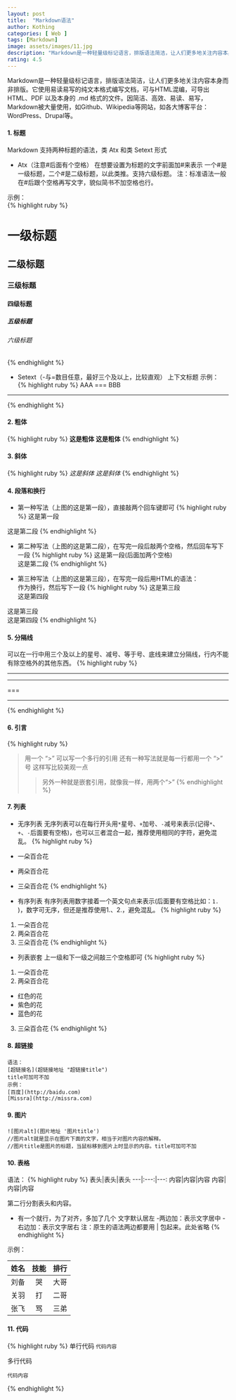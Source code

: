 ```yaml
---
layout: post
title:  "Markdown语法"
author: Kothing
categories: [ Web ]
tags: [Markdown]
image: assets/images/11.jpg
description: "Markdown是一种轻量级标记语言，排版语法简洁，让人们更多地关注内容本身而非排版"
rating: 4.5
---
```


Markdown是一种轻量级标记语言，排版语法简洁，让人们更多地关注内容本身而非排版。它使用易读易写的纯文本格式编写文档，可与HTML混编，可导出 HTML、PDF 以及本身的 .md 格式的文件。因简洁、高效、易读、易写，Markdown被大量使用，如Github、Wikipedia等网站，如各大博客平台：WordPress、Drupal等。

#### 1. 标题
Markdown 支持两种标题的语法，类 Atx 和类 Setext 形式
+ Atx（注意#后面有个空格）
在想要设置为标题的文字前面加#来表示
一个#是一级标题，二个#是二级标题，以此类推。支持六级标题。
注：标准语法一般在#后跟个空格再写文字，貌似简书不加空格也行。

示例：  
{% highlight ruby %}
# 一级标题
## 二级标题
### 三级标题
#### 四级标题
##### 五级标题
###### 六级标题
{% endhighlight %}

+ Setext（-与=数目任意，最好三个及以上，比较直观）
上下文标题
示例：
{% highlight ruby %}
AAA
===
BBB
---
{% endhighlight %}

#### 2. 粗体

{% highlight ruby %}
**这是粗体**
__这是粗体__
{% endhighlight %}

#### 3. 斜体

{% highlight ruby %}
*这是斜体*
_这是斜体_
{% endhighlight %}

#### 4. 段落和换行

+ 第一种写法（上图的这是第一段），直接敲两个回车键即可
{% highlight ruby %}
这是第一段

这是第二段
{% endhighlight %}  

+ 第二种写法（上图的这是第二段），在写完一段后敲两个空格，然后回车写下一段
{% highlight ruby %}
这是第一段(后面加两个空格)  
这是第二段
{% endhighlight %}

+ 第三种写法（上图的这是第三段），在写完一段后用HTML的语法：<br />作为换行，然后写下一段
{% highlight ruby %}
这是第三段<br />这是第四段

这是第三段<br />
这是第四段
{% endhighlight %}

#### 5. 分隔线

可以在一行中用三个及以上的星号、减号、等于号、底线来建立分隔线，行内不能有除空格外的其他东西。
{% highlight ruby %}
***
---
===
___
{% endhighlight %}

#### 6. 引言
{% highlight ruby %}
> 用一个 “>” 可以写一个多行的引用
> 还有一种写法就是每一行都用一个 “>” 号
> 这样写比较美观一点
> > 另外一种就是嵌套引用，就像我一样，用两个“>”
{% endhighlight %}

#### 7. 列表

+ 无序列表
无序列表可以在每行开头用`*`星号、`+`加号、`-`减号来表示(记得`*`、`+`、`-`后面要有空格)，也可以三者混合一起，推荐使用相同的字符，避免混乱。
{% highlight ruby %}
* 一朵百合花
+ 两朵百合花
- 三朵百合花
{% endhighlight %}

+ 有序列表
有序列表用数字接着一个英文句点来表示(后面要有空格比如：`1. `)，数字可无序，但还是推荐使用1.、2.，避免混乱。
{% highlight ruby %}
1. 一朵百合花
2. 两朵百合花
3. 三朵百合花
{% endhighlight %}

+ 列表嵌套
上一级和下一级之间敲三个空格即可
{% highlight ruby %}
1. 一朵百合花
2. 两朵百合花


+ 红色的花
+ 紫色的花
+ 蓝色的花
3. 三朵百合花
{% endhighlight %}

#### 8. 超链接

```
语法：
[超链接名](超链接地址 "超链接title")
title可加可不加
示例：
[百度](http://baidu.com)
[Missra](http://missra.com)
```

#### 9. 图片 

```
![图片alt](图片地址 '图片title')  
//图片alt就是显示在图片下面的文字，相当于对图片内容的解释。  
//图片title是图片的标题，当鼠标移到图片上时显示的内容。title可加可不加  
```

#### 10. 表格

语法：
{% highlight ruby %}
表头|表头|表头
---|:---:|---:
内容|内容|内容
内容|内容|内容

第二行分割表头和内容。
- 有一个就行，为了对齐，多加了几个
文字默认居左
-两边加：表示文字居中
-右边加：表示文字居右
注：原生的语法两边都要用 | 包起来。此处省略
{% endhighlight %}

示例： 

姓名|技能|排行
---|:---:|---:
刘备|哭|大哥
关羽|打|二哥
张飞|骂|三弟


#### 11. 代码

{% highlight ruby %}
单行代码 
`代码内容`

多行代码 
```
代码内容
```
{% endhighlight %}          
